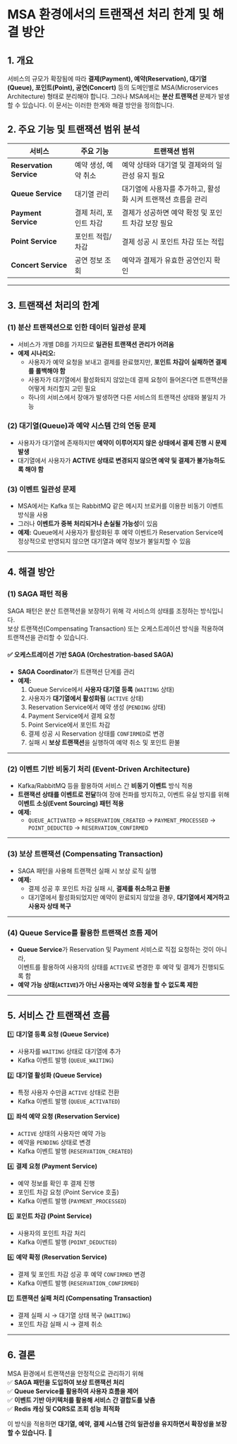 # MSA 환경에서의 트랜잭션 처리 한계 및 해결 방안

## 1. 개요
서비스의 규모가 확장됨에 따라 **결제(Payment), 예약(Reservation), 대기열(Queue), 포인트(Point), 공연(Concert)** 등의 도메인별로 MSA(Microservices Architecture) 형태로 분리해야 합니다. 그러나 MSA에서는 **분산 트랜잭션** 문제가 발생할 수 있습니다. 이 문서는 이러한 한계와 해결 방안을 정의합니다.

## 2. 주요 기능 및 트랜잭션 범위 분석

| 서비스 | 주요 기능 | 트랜잭션 범위 |
|--------|----------|--------------|
| **Reservation Service** | 예약 생성, 예약 취소 | 예약 상태와 대기열 및 결제와의 일관성 유지 필요 |
| **Queue Service** | 대기열 관리 | 대기열에 사용자를 추가하고, 활성화 시켜 트랜잭션 흐름을 관리 |
| **Payment Service** | 결제 처리, 포인트 차감 | 결제가 성공하면 예약 확정 및 포인트 차감 보장 필요 |
| **Point Service** | 포인트 적립/차감 | 결제 성공 시 포인트 차감 또는 적립 |
| **Concert Service** | 공연 정보 조회 | 예약과 결제가 유효한 공연인지 확인 |

---

## 3. 트랜잭션 처리의 한계

### (1) 분산 트랜잭션으로 인한 데이터 일관성 문제
- 서비스가 개별 DB를 가지므로 **일관된 트랜잭션 관리가 어려움**
- **예제 시나리오:**
    - 사용자가 예약 요청을 보내고 결제를 완료했지만, **포인트 차감이 실패하면 결제를 롤백해야 함**
    - 사용자가 대기열에서 활성화되지 않았는데 결제 요청이 들어온다면 트랜잭션을 어떻게 처리할지 고민 필요
    - 하나의 서비스에서 장애가 발생하면 다른 서비스의 트랜잭션 상태와 불일치 가능

### (2) 대기열(Queue)과 예약 시스템 간의 연동 문제
- 사용자가 대기열에 존재하지만 **예약이 이루어지지 않은 상태에서 결제 진행 시 문제 발생**
- 대기열에서 사용자가 **ACTIVE 상태로 변경되지 않으면 예약 및 결제가 불가능하도록 해야 함**

### (3) 이벤트 일관성 문제
- MSA에서는 Kafka 또는 RabbitMQ 같은 메시지 브로커를 이용한 비동기 이벤트 방식을 사용
- 그러나 **이벤트가 중복 처리되거나 손실될 가능성**이 있음
- **예제:** Queue에서 사용자가 활성화된 후 예약 이벤트가 Reservation Service에 정상적으로 반영되지 않으면 대기열과 예약 정보가 불일치할 수 있음

---

## 4. 해결 방안

### (1) SAGA 패턴 적용
SAGA 패턴은 분산 트랜잭션을 보장하기 위해 각 서비스의 상태를 조정하는 방식입니다.  
보상 트랜잭션(Compensating Transaction) 또는 오케스트레이션 방식을 적용하여 트랜잭션을 관리할 수 있습니다.

#### ✅ 오케스트레이션 기반 SAGA (Orchestration-based SAGA)
- **SAGA Coordinator**가 트랜잭션 단계를 관리
- **예제:**
    1. Queue Service에서 **사용자 대기열 등록** (`WAITING` 상태)
    2. 사용자가 **대기열에서 활성화됨** (`ACTIVE` 상태)
    3. Reservation Service에서 예약 생성 (`PENDING` 상태)
    4. Payment Service에서 결제 요청
    5. Point Service에서 포인트 차감
    6. 결제 성공 시 Reservation 상태를 `CONFIRMED`로 변경
    7. 실패 시 **보상 트랜잭션**을 실행하여 예약 취소 및 포인트 환불

---

### (2) 이벤트 기반 비동기 처리 (Event-Driven Architecture)
- Kafka/RabbitMQ 등을 활용하여 서비스 간 **비동기 이벤트** 방식 적용
- **트랜잭션 상태를 이벤트로 전달**하여 장애 전파를 방지하고, 이벤트 유실 방지를 위해 **이벤트 소싱(Event Sourcing) 패턴 적용**
- **예제:**
    - `QUEUE_ACTIVATED` → `RESERVATION_CREATED` → `PAYMENT_PROCESSED` → `POINT_DEDUCTED` → `RESERVATION_CONFIRMED`

---

### (3) 보상 트랜잭션 (Compensating Transaction)
- SAGA 패턴을 사용해 트랜잭션 실패 시 보상 로직 실행
- **예제:**
    - 결제 성공 후 포인트 차감 실패 시, **결제를 취소하고 환불**
    - 대기열에서 활성화되었지만 예약이 완료되지 않았을 경우, **대기열에서 제거하고 사용자 상태 복구**

---

### (4) Queue Service를 활용한 트랜잭션 흐름 제어
- **Queue Service**가 Reservation 및 Payment 서비스로 직접 요청하는 것이 아니라,  
  이벤트를 활용하여 사용자의 상태를 `ACTIVE`로 변경한 후 예약 및 결제가 진행되도록 함
- **예약 가능 상태(`ACTIVE`)가 아닌 사용자는 예약 요청을 할 수 없도록 제한**

---

## 5. 서비스 간 트랜잭션 흐름

1️⃣ **대기열 등록 요청 (Queue Service)**
- 사용자를 `WAITING` 상태로 대기열에 추가
- Kafka 이벤트 발행 (`QUEUE_WAITING`)

2️⃣ **대기열 활성화 (Queue Service)**
- 특정 사용자 수만큼 `ACTIVE` 상태로 전환
- Kafka 이벤트 발행 (`QUEUE_ACTIVATED`)

3️⃣ **좌석 예약 요청 (Reservation Service)**
- `ACTIVE` 상태의 사용자만 예약 가능
- 예약을 `PENDING` 상태로 변경
- Kafka 이벤트 발행 (`RESERVATION_CREATED`)

4️⃣ **결제 요청 (Payment Service)**
- 예약 정보를 확인 후 결제 진행
- 포인트 차감 요청 (Point Service 호출)
- Kafka 이벤트 발행 (`PAYMENT_PROCESSED`)

5️⃣ **포인트 차감 (Point Service)**
- 사용자의 포인트 차감 처리
- Kafka 이벤트 발행 (`POINT_DEDUCTED`)

6️⃣ **예약 확정 (Reservation Service)**
- 결제 및 포인트 차감 성공 후 예약 `CONFIRMED` 변경
- Kafka 이벤트 발행 (`RESERVATION_CONFIRMED`)

7️⃣ **트랜잭션 실패 처리 (Compensating Transaction)**
- 결제 실패 시 → 대기열 상태 복구 (`WAITING`)
- 포인트 차감 실패 시 → 결제 취소

---

## 6. 결론

MSA 환경에서 트랜잭션을 안정적으로 관리하기 위해  
✅ **SAGA 패턴을 도입하여 보상 트랜잭션 처리**  
✅ **Queue Service를 활용하여 사용자 흐름을 제어**  
✅ **이벤트 기반 아키텍처를 활용해 서비스 간 결합도를 낮춤**  
✅ **Redis 캐싱 및 CQRS로 조회 성능 최적화**

이 방식을 적용하면 **대기열, 예약, 결제 시스템 간의 일관성을 유지하면서 확장성을 보장할 수 있습니다.** 🚀
